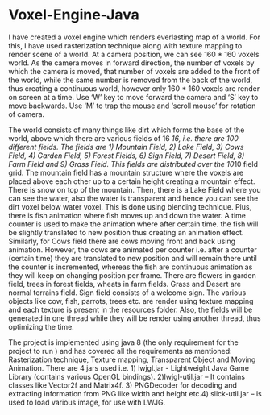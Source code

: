 # Voxel-Engine-Java

I have created a voxel engine which renders everlasting map of a world. For this, I have used rasterization technique along with texture mapping to render scene of a world. At a camera position, we can see 160 * 160 voxels world. As the camera moves in forward direction, the  number of voxels by which the camera is moved, that number of voxels are added to the front of the world, while the same number is removed from the back of the world, thus creating a continuous world, however only 160 * 160 voxels are render on screen at a time. Use ‘W’ key to move forward the camera and ‘S’ key to move backwards. Use ‘M’ to trap the mouse and ‘scroll mouse’ for rotation of camera.

The world consists of many things like dirt which forms the base of the world, above which there are various fields of 16 *16, i.e. there are 100 different fields. The fields are 1) Mountain Field, 2) Lake Field, 3) Cows Field, 4) Garden Field, 5) Forest Fields, 6) Sign Field, 7) Desert Field, 8) Farm Field and 9) Grass Field. This fields are distributed over the 10*10 field grid. The mountain field has a mountain structure where the voxels are placed above each other up to a certain height creating a mountain effect. There is snow on top of the mountain. Then, there is a Lake Field where you can see the water, also the water is transparent and hence you can see the dirt voxel below water voxel. This is done using blending technique. Plus, there is fish animation where fish moves up and down the water. A time counter is used to make the animation where after certain time. the fish will be slightly translated to new position thus creating an animation effect. Similarly, for Cows field there are cows moving front and back using animation. However, the cows are animated per counter i.e. after a counter (certain time) they are translated to new position and will remain there until the counter is incremented, whereas the fish are continuous animation as they will keep on changing position per frame. There are flowers in garden field, trees in forest fields, wheats in farm fields. Grass and Desert are normal terrains field. Sign field consists of a welcome sign. The various objects like cow, fish, parrots, trees etc. are render using texture mapping and each texture is present in the resources folder. Also, the fields will be generated in one thread while they will be render using another thread, thus optimizing the time. 

The project is implemented using java 8 (the only requirement for the project to run ) and has covered all the requirements as mentioned: Rasterization technique, Texture mapping, Transparent Object and Moving Animation. There are 4 jars used i.e. 1) lwjgl.jar - Lightweight Java Game Library (contains various OpenGL bindings).  2)lwjgl-util.jar – It contains classes like Vector2f and Matrix4f. 3) PNGDecoder for decoding and extracting information from PNG like width and height etc.4) slick-util.jar – is used to load various image, for use with LWJG. 
